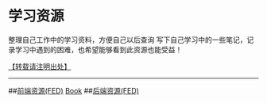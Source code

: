 学习资源
==============================
整理自己工作中的学习资料，方便自己以后查询
写下自己学习中的一些笔记，记录学习中遇到的困难，也希望能够看到此资源也能受益！

[【转载请注明出处】](https://github.com/bluemsn "bluemsn")


****

##[前端资源(FED)](./Frontend-res/README.md)  [Book]()
##[后端资源(FED)](./Backend-res/README.md) 
  

 